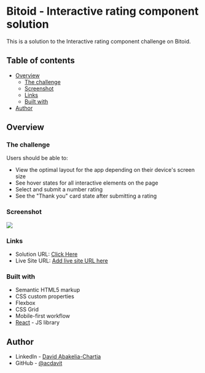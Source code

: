 # Bitoid - Interactive rating component solution

This is a solution to the Interactive rating component challenge on Bitoid.

## Table of contents

- [Overview](#overview)
  - [The challenge](#the-challenge)
  - [Screenshot](#screenshot)
  - [Links](#links)
  - [Built with](#built-with)
- [Author](#author)

## Overview

### The challenge

Users should be able to:

- View the optimal layout for the app depending on their device's screen size
- See hover states for all interactive elements on the page
- Select and submit a number rating
- See the "Thank you" card state after submitting a rating

### Screenshot

![](./screenshot.jpg)

### Links

- Solution URL: [Click Here](https://interactive-rating-component-acdavit.netlify.app/)
- Live Site URL: [Add live site URL here](https://github.com/acdavit/interactive-rating-component)

### Built with

- Semantic HTML5 markup
- CSS custom properties
- Flexbox
- CSS Grid
- Mobile-first workflow
- [React](https://reactjs.org/) - JS library

## Author

- LinkedIn - [David Abakelia-Chartia](https://www.linkedin.com/in/%E1%83%93%E1%83%90%E1%83%95%E1%83%98%E1%83%97-%E1%83%90%E1%83%91%E1%83%90%E1%83%99%E1%83%94%E1%83%9A%E1%83%98%E1%83%90-%E1%83%A9%E1%83%90%E1%83%A0%E1%83%A2%E1%83%98%E1%83%90-16a85524a/)
- GitHub - [@acdavit](https://github.com/acdavit)


